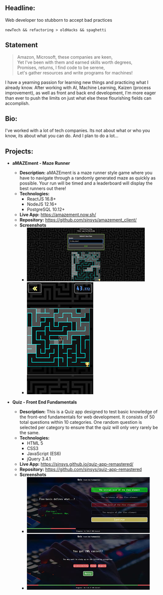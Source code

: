 ## Headline:
Web developer too stubborn to accept bad practices

`newTech && refactoring > oldHacks && spaghetti`

## Statement
> Amazon, Microsoft, these companies are keen,  
> Yet I&#39;ve been with them and earned skills worth degrees,  
> Promises, returns, I find code to be serene,  
> Let&#39;s gather resources and write programs for machines!  

I have a yearning passion for learning new things and practicing what I already know. After working with AI, Machine Learning, Kaizen (process improvement), as well as front and back end development, I&#39;m more eager than ever to push the limits on just what else these flourishing fields can accomplish.

## Bio:
I&#39;ve worked with a lot of tech companies. Its not about what or who you know, its about what you can do. And I plan to do a lot...

## Projects:
- **aMAZEment - Maze Runner**
    - **Description:**  aMAZEment is a maze runner style game where you have to navigate through a randomly generated maze as quickly as possible. Your run will be timed and a leaderboard will display the best runners out there!
    - **Technologies:** 
        - ReactJS 16.8+
        - NodeJS 12.16+
        - PostgreSQL 10.12+
    - **Live App:** https://amazement.now.sh/
    - **Repository:** https://github.com/sinsys/amazement_client/
    - **Screenshots** 
        - [![aMAZEment - Maze Runner (results)](https://github.com/sinsys/portfolio/blob/master/img/projects/amazement/thumbs/desktop-results-thumb.jpg?raw=true)](https://github.com/sinsys/portfolio/blob/master/img/projects/amazement/desktop-results-full.jpg?raw=true)
        - [![aMAZEment - Maze Runner (mid-maze)](https://github.com/sinsys/portfolio/blob/master/img/projects/amazement/thumbs/mobile-mid-maze-thumb.jpg?raw=true)](https://github.com/sinsys/portfolio/blob/master/img/projects/quiz-app/quiz-app-quiz-end-full.jpg?raw=true)

- **Quiz - Front End Fundamentals**
    - **Description:**  This is a Quiz app designed to test basic knowledge of the front-end fundamentals for web development. It consists of 50 total questions within 10 categories. One random question is selected per category to ensure that the quiz will only very rarely be the same.
    - **Technologies:** 
        - HTML 5
        - CSS3
        - JavaScript (ES6)
        - jQuery 3.4.1
    - **Live App:** https://sinsys.github.io/quiz-app-remastered/
    - **Repository:** https://github.com/sinsys/quiz-app-remastered
    - **Screenshots** 
        - [![Quiz - Front End Fundamentals (mid quiz)](https://github.com/sinsys/portfolio/blob/master/img/projects/quiz-app/thumbs/quiz-app-mid-quiz-thumb.jpg?raw=true)](https://github.com/sinsys/portfolio/blob/master/img/projects/quiz-app/quiz-app-mid-quiz-full.jpg?raw=true)
        - [![Quiz - Front End Fundamentals (finished)](https://github.com/sinsys/portfolio/blob/master/img/projects/quiz-app/thumbs/quiz-app-quiz-end-thumb.jpg?raw=true)](https://github.com/sinsys/portfolio/master/img/projects/quiz-app/quiz-app-quiz-end-full.jpg?raw=true)